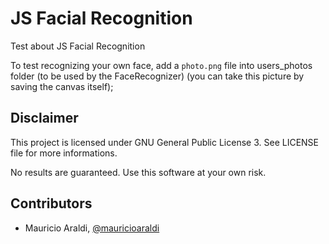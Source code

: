# JS Facial Recognition

Test about JS Facial Recognition

To test recognizing your own face, add a `photo.png` file into users_photos folder (to be used by the FaceRecognizer) (you can take this picture by saving the canvas itself);

## Disclaimer
This project is licensed under GNU General Public License 3. See LICENSE file for more informations.

No results are guaranteed. Use this software at your own risk.

## Contributors
- Mauricio Araldi, [@mauricioaraldi](https://github.com/mauricioaraldi/)